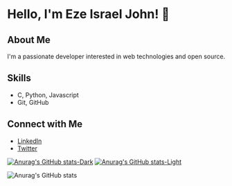 # Hello, I'm Eze Israel John! 👋

## About Me
I'm a passionate developer interested in web technologies and open source.

## Skills
- C, Python, Javascript
- Git, GitHub

## Connect with Me
- [LinkedIn](linkedin.com/in/ezeisraeljohn)
- [Twitter](twitter.com/ezeisraeljohn)

[![Anurag's GitHub stats-Dark](https://github-readme-stats.vercel.app/api?username=ezeisraeljohn&show_icons=true&theme=dark#gh-dark-mode-only)](https://github.com/anuraghazra/github-readme-stats#gh-dark-mode-only)
[![Anurag's GitHub stats-Light](https://github-readme-stats.vercel.app/api?username=ezeisraeljohn&show_icons=true&theme=default#gh-light-mode-only)](https://github.com/anuraghazra/github-readme-stats#gh-light-mode-only)

![Anurag's GitHub stats](https://github-readme-stats.vercel.app/api?username=ezeisraeljohn&show=reviews,discussions_started,discussions_answered,prs_merged,prs_merged_percentage)
